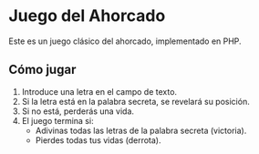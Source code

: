 # Juego del Ahorcado
Este es un juego clásico del ahorcado, implementado en PHP. 

## Cómo jugar
1. Introduce una letra en el campo de texto.
2. Si la letra está en la palabra secreta, se revelará su posición.
3. Si no está, perderás una vida.
4. El juego termina si:
   - Adivinas todas las letras de la palabra secreta (victoria).
   - Pierdes todas tus vidas (derrota).
